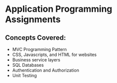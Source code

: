 # Application Programming Assignments

## Concepts Covered:
- MVC Programming Pattern
- CSS, Javascripts, and HTML for websites
- Business service layers
- SQL Databases
- Authentication and Authorization
- Unit Testing

